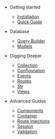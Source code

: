 - Getting started

  - [Installation](installation.md)
  - [Quick Guide](quick-guide.md)

- Database

  - [Query Builder](query-builder.md)
  - [Models](model.md)

- Digging Deeper

  - [Collection](collection.md)
  - [Configuration](configuration.md)
  - [Events](events.md)
  - [Routes](routes.md)
  - [Str](str.md)
  - [Views](views.md)

- Advanced Guides

  - [Components](components.md)
  - [Container](container.md)
  - [Route Injections](route-injections.md)
  - [Session](session.md)
  - [Validation](validation.md)